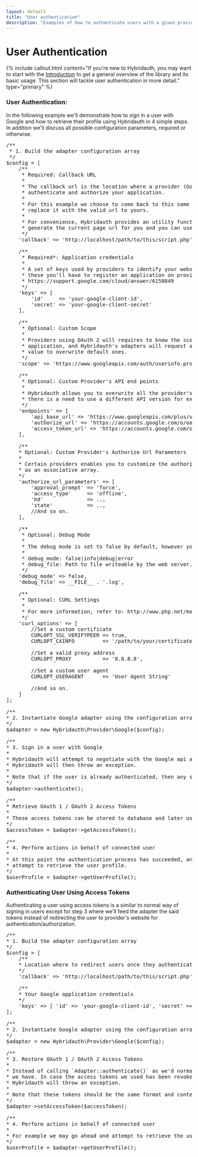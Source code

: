 ```yaml
---
layout: default
title: "User authentication"
description: "Examples of how to authenticate users with a given providers and how to make use of OAuth access tokens."
---
```


User Authentication
===================

{% include callout.html content="If you're new to Hybridauth, you may want to start with the [Introduction](introduction.html) to get a general overview of the library and its basic usage. This section will tackle user authentication in more detail." type="primary" %}

### User Authentication:

In the following example we'll demonstrate how to sign in a user with Google and how to retrieve their profile using Hybridauth in 4 simple steps. In addition we'll discuss all possible configuration parameters, required or otherwise.

<pre>
/**
 * 1. Build the adapter configuration array
 */
$config = [
    /**
     * Required: Callback URL
     *
     * The callback url is the location where a provider (Google in this case) will redirect the use once they
     * authenticate and authorize your application.
     *
     * For this example we choose to come back to this same script, however in your project you'll have to you need to
     * replace it with the valid url to yours.
     *
     * For convenience, Hybridauth provides an utility function `Hybridauth\HttpClient\Util::getCurrentUrl()` that can
     * generate the current page url for you and you can use it for the callback.
     */
    'callback' => 'http://localhost/path/to/this/script.php',

    /**
     * Required*: Application credentials
     *
     * A set of keys used by providers to identify your website and only required by those using OAuth 1 and OAuth 2. To acquire
     * these you'll have to register an application on provider's site. In the case of Google for instance you can refer to
     * https://support.google.com/cloud/answer/6158849
     */
    'keys' => [ 
        'id'     => 'your-google-client-id',
        'secret' => 'your-google-client-secret' 
    ],

    /**
     * Optional: Custom Scope
     *
     * Providers using OAuth 2 will requires to know the scope of the authorization a user is going to give to your
     * application, and Hybridauth's adapters will request a limited scope by default, however you may specify a custom
     * value to overwrite default ones.
     */
    'scope' => 'https://www.googleapis.com/auth/userinfo.profile https://www.googleapis.com/auth/userinfo.email',

    /**
     * Optional: Custom Provider's API end points
     *
     * Hybridauth allows you to overwrite all the provider's API end point, which might be useful in some cases like when
     * there is a need to use a different API version for example.
     */
    'endpoints' => [
        'api_base_url' => 'https://www.googleapis.com/plus/v1/',
        'authorize_url' => 'https://accounts.google.com/o/oauth2/auth',
        'access_token_url' => 'https://accounts.google.com/o/oauth2/token',
    ],

    /**
    * Optional: Custom Provider's Authorize Url Parameters
    *
    * Certain providers enables you to customize the authorization url which you can optionality pass in adapter's config
    * as an associative array.
    */
    'authorize_url_parameters' => [
        'approval_prompt' => 'force',
        'access_type'     => 'offline',
        'hd'              => ..,
        'state'           => ..,
        //And so on.
    ],

    /**
     * Optional: Debug Mode
     *
     * The debug mode is set to false by default, however you can rise its level to either 'info', 'debug' or 'error'.
     *
     * debug_mode: false|info|debug|error
     * debug_file: Path to file writeable by the web server. Required if only 'debug_mode' is not false.
     */
    'debug_mode' => false,
    'debug_file' => __FILE__ . '.log',

    /**
     * Optional: CURL Settings
     *
     * For more information, refer to: http://www.php.net/manual/function.curl-setopt.php
     */
    'curl_options' => [
        //Set a custom certificate
        CURLOPT_SSL_VERIFYPEER => true,
        CURLOPT_CAINFO         => '/path/to/your/certificate.crt',

        //Set a valid proxy address
        CURLOPT_PROXY          => '8.8.8.8',

        //Set a custom user agent
        CURLOPT_USERAGENT      => 'User Agent String'
        
        //And so on.
    ]
];

/**
* 2. Instantiate Google adapter using the configuration array we built
*/
$adapter = new Hybridauth\Provider\Google($config);

/**
* 3. Sign in a user with Google
*
* Hybridauth will attempt to negotiate with the Google api and authenticate the user. If for whatever reason the process fails,
* Hybridauth will then throw an exception.
*
* Note that if the user is already authenticated, then any subsequent call to this method will be ignored.
*/
$adapter->authenticate();

/**
* Retrieve OAuth 1 / OAuth 2 Access Tokens
*
* These access tokens can be stored to database and later used to restore user's session.
*/
$accessToken = $adapter->getAccessToken();

/**
* 4. Perform actions in behalf of connected user
*
* At this point the authentication process has succeeded, and we can proceed with our application logic. For example we may
* attempt to retrieve the user profile.
*/
$userProfile = $adapter->getUserProfile();
</pre>

### Authenticating User Using Access Tokens

Authenticating a user using access tokens is a similar to normal way of signing in users except for step 3 where we'll feed the adapter the said tokens instead of redirecting the user to provider's website for authentication/authorization.

<pre>
/**
* 1. Build the adapter configuration array
*/
$config = [
    /**
    * Location where to redirect users once they authenticate with Google
    */
    'callback' => 'http://localhost/path/to/this/script.php',

    /**
    * Your Google application credentials
    */
    'keys' => [ 'id' => 'your-google-client-id', 'secret' => 'your-google-client-secret' ],
];

/**
* 2. Instantiate Google adapter using the configuration array we built
*/
$adapter = new Hybridauth\Provider\Google($config);

/**
* 3. Restore OAuth 1 / OAuth 2 Access Tokens
*
* Instead of calling `Adapter::authenticate()` as we'd normally do, here we simply feed the adapter any stored access tokens
* we have. In case the access tokens we used has been revoked or expired, the provider's will reject the connection, and
* Hybridauth will throw an exception.
*
* Note that these tokens should be the same format and content returned by `Adapter::getAccessToken()`
*/
$adapter->setAccessToken($accessToken);

/**
* 4. Perform actions in behalf of connected user
*
* For example we may go ahead and attempt to retrieve the user profile.
*/
$userProfile = $adapter->getUserProfile();
</pre>
